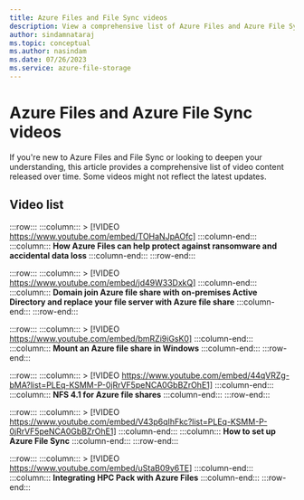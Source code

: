 ```yaml
---
title: Azure Files and File Sync videos
description: View a comprehensive list of Azure Files and Azure File Sync video content released over time.
author: sindamnataraj
ms.topic: conceptual
ms.author: nasindam
ms.date: 07/26/2023
ms.service: azure-file-storage
---
```


# Azure Files and Azure File Sync videos
If you're new to Azure Files and File Sync or looking to deepen your understanding, this article provides a comprehensive list of video content released over time. Some videos might not reflect the latest updates.

## Video list

:::row:::
    :::column:::
        > [!VIDEO https://www.youtube.com/embed/TOHaNJpAOfc]
    :::column-end:::
    :::column:::
        **How Azure Files can help protect against ransomware and accidental data loss**
   :::column-end:::
:::row-end:::

:::row:::
    :::column:::
        > [!VIDEO https://www.youtube.com/embed/jd49W33DxkQ]
    :::column-end:::
    :::column:::
        **Domain join Azure file share with on-premises Active Directory and replace your file server with Azure file share**
   :::column-end:::
:::row-end:::

:::row:::
    :::column:::
        > [!VIDEO https://www.youtube.com/embed/bmRZi9iGsK0]
    :::column-end:::
    :::column:::
        **Mount an Azure file share in Windows**
   :::column-end:::
:::row-end:::

:::row:::
    :::column:::
        > [!VIDEO https://www.youtube.com/embed/44qVRZg-bMA?list=PLEq-KSMM-P-0jRrVF5peNCA0GbBZrOhE1]
    :::column-end:::
    :::column:::
        **NFS 4.1 for Azure file shares**
   :::column-end:::
:::row-end:::

:::row:::
    :::column:::
        > [!VIDEO https://www.youtube.com/embed/V43p6qIhFkc?list=PLEq-KSMM-P-0jRrVF5peNCA0GbBZrOhE1]
    :::column-end:::
    :::column:::
        **How to set up Azure File Sync**
   :::column-end:::
:::row-end:::

:::row:::
    :::column:::
        > [!VIDEO https://www.youtube.com/embed/uStaB09y6TE]
    :::column-end:::
    :::column:::
        **Integrating HPC Pack with Azure Files**
   :::column-end:::
:::row-end:::